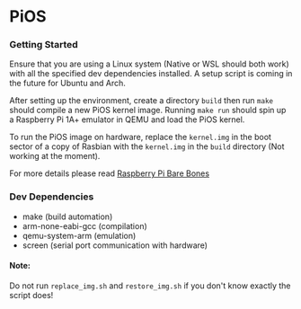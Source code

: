 # PiOS

### Getting Started
Ensure that you are using a Linux system (Native or WSL should both work) with
all the specified dev dependencies installed. A setup script is coming in the 
future for Ubuntu and Arch.

After setting up the environment, create a directory `build` then run `make` 
should compile a new PiOS kernel image. Running `make run` should spin up a
Raspberry Pi 1A+ emulator in QEMU and load the PiOS kernel.

To run the PiOS image on hardware, replace the `kernel.img` in the boot sector
of a copy of Rasbian with the `kernel.img` in the `build` directory 
(Not working at the moment).

For more details please read
[Raspberry Pi Bare Bones](https://wiki.osdev.org/Raspberry_Pi_Bare_Bones#Testing_your_operating_system_.28Real_Hardware.29)


### Dev Dependencies
- make (build automation)
- arm-none-eabi-gcc (compilation)
- qemu-system-arm (emulation)
- screen (serial port communication with hardware)

#### Note:
Do not run `replace_img.sh` and `restore_img.sh` if you don't know exactly the
script does!
